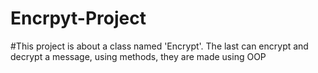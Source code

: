 # Encrpyt-Project

#This project is about a class named 'Encrypt'. The last can encrypt and decrypt a message, using methods, they are made using OOP
